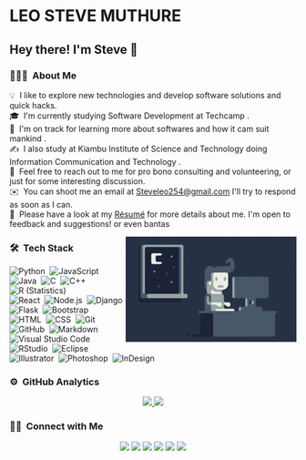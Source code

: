 
<h1>LEO STEVE MUTHURE</h1>

<h2>Hey there! I'm Steve 🤭</h2>

<!-- ## 👋 &nbsp;Hey there! I'm Aditya -->

### 👨🏻‍💻 &nbsp;About Me

💡 &nbsp;I like to explore new technologies and develop software solutions and quick hacks.\
🎓 &nbsp;I'm currently studying Software Development  at Techcamp .\
🌱 &nbsp;I'm on track for learning more about  softwares and how it cam suit mankind .\
✍️ &nbsp;I also study at Kiambu Institute of Science and Technology doing Information Communication and Technology .\
💬 &nbsp;Feel free to reach out to me for pro bono consulting and volunteering, or just for some interesting discussion.\
✉️ &nbsp;You can shoot me an email at Steveleo254@gmail.com I'll try to respond as soon as I can.\
📄 &nbsp;Please have a look at my [Résumé]((https://steveleoprof.netlify.app/)) for more details about me. I'm open to feedback and suggestions! or even bantas

<img alt="Night Coding" src="https://raw.githubusercontent.com/AVS1508/AVS1508/master/assets/Night-Coding.gif" align="right"/>

### 🛠 &nbsp;Tech Stack

![Python](https://img.shields.io/badge/-Python-05122A?style=flat&logo=python)&nbsp;
![JavaScript](https://img.shields.io/badge/-JavaScript-05122A?style=flat&logo=javascript)&nbsp;
![Java](https://img.shields.io/badge/-Java-05122A?style=flat&logo=Java&logoColor=FFA518)&nbsp;
![C](https://img.shields.io/badge/-C-05122A?style=flat&logo=C&logoColor=A8B9CC)&nbsp;
![C++](https://img.shields.io/badge/-C++-05122A?style=flat&logo=C%2B%2B&logoColor=00599C)&nbsp;
![R (Statistics)](https://img.shields.io/badge/-R-05122A?style=flat&logo=R&logoColor=276DC3)\
![React](https://img.shields.io/badge/-React-05122A?style=flat&logo=react)&nbsp;
![Node.js](https://img.shields.io/badge/-Node.js-05122A?style=flat&logo=node.js)&nbsp;
![Django](https://img.shields.io/badge/-Django-05122A?style=flat&logo=django&logoColor=092E20)&nbsp;
![Flask](https://img.shields.io/badge/-Flask-05122A?style=flat&logo=flask)&nbsp;
![Bootstrap](https://img.shields.io/badge/-Bootstrap-05122A?style=flat&logo=bootstrap&logoColor=563D7C)\
![HTML](https://img.shields.io/badge/-HTML-05122A?style=flat&logo=HTML5)&nbsp;
![CSS](https://img.shields.io/badge/-CSS-05122A?style=flat&logo=CSS3&logoColor=1572B6)&nbsp;
![Git](https://img.shields.io/badge/-Git-05122A?style=flat&logo=git)&nbsp;
![GitHub](https://img.shields.io/badge/-GitHub-05122A?style=flat&logo=github)&nbsp;
![Markdown](https://img.shields.io/badge/-Markdown-05122A?style=flat&logo=markdown)\
![Visual Studio Code](https://img.shields.io/badge/-Visual%20Studio%20Code-05122A?style=flat&logo=visual-studio-code&logoColor=007ACC)&nbsp;
![RStudio](https://img.shields.io/badge/-RStudio-05122A?style=flat&logo=rstudio)&nbsp;
![Eclipse](https://img.shields.io/badge/-Eclipse-05122A?style=flat&logo=eclipse-ide&logoColor=2C2255)\
![Illustrator](https://img.shields.io/badge/-Illustrator-05122A?style=flat&logo=adobe-illustrator)&nbsp;
![Photoshop](https://img.shields.io/badge/-Photoshop-05122A?style=flat&logo=adobe-photoshop)&nbsp;
![InDesign](https://img.shields.io/badge/-InDesign-05122A?style=flat&logo=adobe-indesign)

### ⚙️ &nbsp;GitHub Analytics

<p align="center">
<a href="https://github.com">
  <img height="180em" src="https://github-readme-stats-eight-theta.vercel.app/api?username=AVS1508&show_icons=true&theme=algolia&include_all_commits=true&count_private=true"/>
  <img height="180em" src="https://github-readme-stats-eight-theta.vercel.app/api/top-langs/?username=AVS1508&layout=compact&langs_count=8&theme=algolia"/>
</a>
</p>

### 🤝🏻 &nbsp;Connect with Me

<p align="center">
<a href="https://www.adityavsingh.com"><img src="https://img.shields.io/badge/-adityavsingh.com-3423A6?style=flat&logo=Google-Chrome&logoColor=white"/></a>
<a href="https://www.linkedin.com/in/leo-muthure-617b2726b/"><img src="https://img.shields.io/badge/-Leo_Muthure-0077B5?style=flat&logo=Linkedin&logoColor=white"/></a>
<a href="steveleo254@gmail.com"><img src="https://img.shields.io/badge/-steveleo254@gmail.com-D14836?style=flat&logo=Gmail&logoColor=white"/></a>
<a href="https://www.instagram.com/vostih_/"><img src="https://img.shields.io/badge/-SteveLeon-E4405F?style=flat&logo=Instagram&logoColor=white"/></a>
<a href="https://www.facebook.com/vostih.machwadez/"><img src="https://img.shields.io/badge/Steve Leon-E4405F?style=flat&logo=facebook&logoColor=white"/></a>
<a href="https://www.pinterest.com/leomuthure/"><img src="https://img.shields.io/badge/-Leo_Muthure-BD081C?style=flat&logo=Pinterest&logoColor=white"/></a>
</p>
